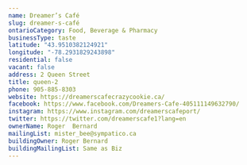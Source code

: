 ```yaml
---
name: Dreamer’s Café 
slug: dreamer-s-café
ontarioCategory: Food, Beverage & Pharmacy
businessType: taste
latitude: "43.9510382124921"
longitude: "-78.2931829243898"
residential: false
vacant: false
address: 2 Queen Street
title: queen-2
phone: 905-885-8303
website: https://dreamerscafecrazycookie.ca/
facebook: https://www.facebook.com/Dreamers-Cafe-405111149632790/
instagram: https://www.instagram.com/dreamerscafeport/
twitter: https://twitter.com/dreamerscafe1?lang=en
ownerName: Roger  Bernard
mailingList: mister_bee@sympatico.ca
buildingOwner: Roger Bernard
buildingMailingList: Same as Biz
---
```


